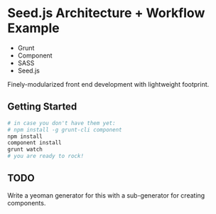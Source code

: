 # Seed.js Architecture + Workflow Example

- Grunt
- Component
- SASS
- Seed.js

Finely-modularized front end development with lightweight footprint.

## Getting Started

``` bash
# in case you don't have them yet:
# npm install -g grunt-cli component
npm install
component install
grunt watch
# you are ready to rock!
```

## TODO

Write a yeoman generator for this with a sub-generator for creating components.